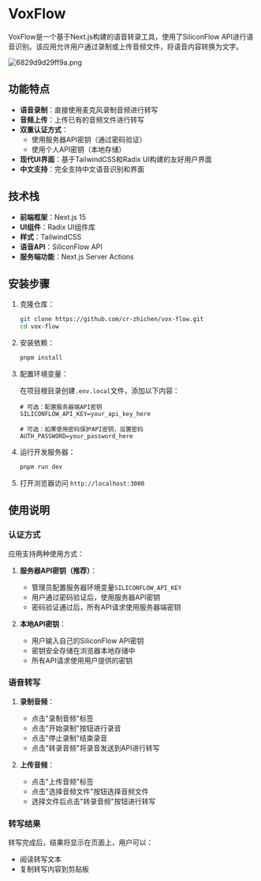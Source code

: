 # VoxFlow

VoxFlow是一个基于Next.js构建的语音转录工具，使用了SiliconFlow API进行语音识别。该应用允许用户通过录制或上传音频文件，将语音内容转换为文字。

![6829d9d29ff9a.png](https://img-cdn.ccrui.cn/2025/05/18/6829d9d29ff9a.png)

## 功能特点

- **语音录制**：直接使用麦克风录制音频进行转写
- **音频上传**：上传已有的音频文件进行转写
- **双重认证方式**：
  - 使用服务器API密钥（通过密码验证）
  - 使用个人API密钥（本地存储）
- **现代UI界面**：基于TailwindCSS和Radix UI构建的友好用户界面
- **中文支持**：完全支持中文语音识别和界面

## 技术栈

- **前端框架**：Next.js 15
- **UI组件**：Radix UI组件库
- **样式**：TailwindCSS
- **语音API**：SiliconFlow API
- **服务端功能**：Next.js Server Actions

## 安装步骤

1. 克隆仓库：

   ```bash
   git clone https://github.com/cr-zhichen/vox-flow.git
   cd vox-flow
   ```

2. 安装依赖：

   ```bash
   pnpm install
   ```

3. 配置环境变量：

   在项目根目录创建`.env.local`文件，添加以下内容：

   ``` env
   # 可选：配置服务器端API密钥
   SILICONFLOW_API_KEY=your_api_key_here

   # 可选：如果使用密码保护API密钥，设置密码
   AUTH_PASSWORD=your_password_here
   ```

4. 运行开发服务器：

   ```bash
   pnpm run dev
   ```

5. 打开浏览器访问 `http://localhost:3000`

## 使用说明

### 认证方式

应用支持两种使用方式：

1. **服务器API密钥（推荐）**：
   - 管理员配置服务器环境变量`SILICONFLOW_API_KEY`
   - 用户通过密码验证后，使用服务器API密钥
   - 密码验证通过后，所有API请求使用服务器端密钥

2. **本地API密钥**：
   - 用户输入自己的SiliconFlow API密钥
   - 密钥安全存储在浏览器本地存储中
   - 所有API请求使用用户提供的密钥

### 语音转写

1. **录制音频**：
   - 点击"录制音频"标签
   - 点击"开始录制"按钮进行录音
   - 点击"停止录制"结束录音
   - 点击"转录音频"将录音发送到API进行转写

2. **上传音频**：
   - 点击"上传音频"标签
   - 点击"选择音频文件"按钮选择音频文件
   - 选择文件后点击"转录音频"按钮进行转写

### 转写结果

转写完成后，结果将显示在页面上，用户可以：

- 阅读转写文本
- 复制转写内容到剪贴板